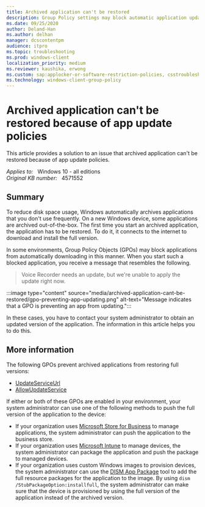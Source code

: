 ```yaml
---
title: Archived application can't be restored
description: Group Policy settings may block automatic application updates. Blocked on-demand applications must be updated by other means before they can be used.
ms.date: 09/25/2020
author: Deland-Han
ms.author: delhan
manager: dcscontentpm
audience: itpro
ms.topic: troubleshooting
ms.prod: windows-client
localization_priority: medium
ms.reviewer: kaushika, erwong
ms.custom: sap:applocker-or-software-restriction-policies, csstroubleshoot
ms.technology: windows-client-group-policy
---
```

# Archived application can't be restored because of app update policies

This article provides a solution to an issue that archived application can't be restored because of app update policies.

_Applies to:_ &nbsp; Windows 10 - all editions  
_Original KB number:_ &nbsp; 4571552

## Summary

To reduce disk space usage, Windows automatically archives applications that you don't use frequently. On a new Windows device, some applications are archived out-of-the-box. The first time you start an archived application, the application has to be restored. To do it, it connects to the internet to download and install the full version.

In some environments, Group Policy Objects (GPOs) may block applications from automatically downloading in this manner. When you start such a blocked application, you receive a message that resembles the following.

> Voice Recorder needs an update, but we're unable to apply the update right now.

:::image type="content" source="media/archived-application-cant-be-restored/gpo-preventing-app-updating.png" alt-text="Message indicates that a GPO is preventing an app from updating.":::

In these cases, you have to contact your system administrator to obtain an updated version of the application. The information in this article helps you to do this.

## More information

The following GPOs prevent archived applications from restoring full versions:

- [UpdateServiceUrl](/windows/client-management/mdm/policy-csp-update#update-updateserviceurl)
- [AllowUpdateService](/windows/client-management/mdm/policy-csp-update#update-allowupdateservice)

If either or both of these GPOs are enabled in your environment, your system administrator can use one of the following methods to push the full version of the application to the device:

- If your organization uses [Microsoft Store for Business](https://businessstore.microsoft.com/store) to manage applications, the system administrator can push the application to the business store.
- If your organization uses [Microsoft Intune](/mem/intune/apps/apps-add) to manage devices, the system administrator can package the application and push the package to managed devices.
- If your organization uses custom Windows images to provision devices, the system administrator can use the [DISM App Package](/windows-hardware/manufacture/desktop/dism-app-package--appx-or-appxbundle--servicing-command-line-options) tool to add the full resource packages for the application to the image. By using `dism /StubPackageOption:installfull`, the system administrator can make sure that the device is provisioned by using the full version of the application instead of the archived version.
